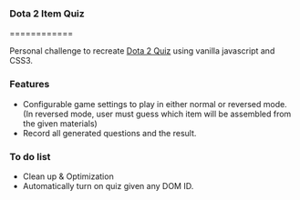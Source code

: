 ### Dota 2 Item Quiz
============

Personal challenge to recreate [Dota 2 Quiz](http://www.dota2.com/quiz) using vanilla javascript and CSS3.

### Features
- Configurable game settings to play in either normal or reversed mode.
(In reversed mode, user must guess which item will be assembled from the given materials)
- Record all generated questions and the result.

### To do list
- Clean up & Optimization
- Automatically turn on quiz given any DOM ID.